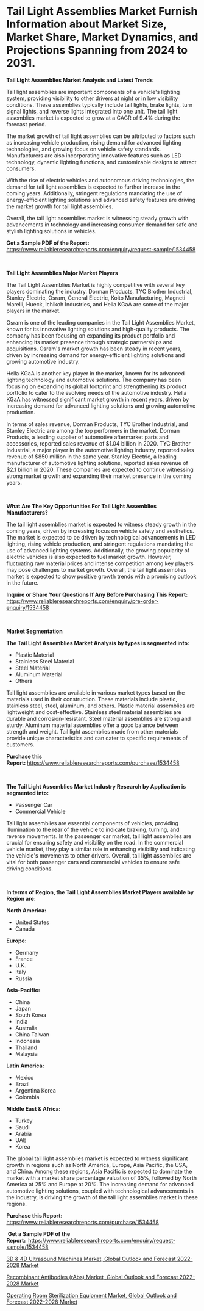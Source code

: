 <p><h1>Tail Light Assemblies Market Furnish Information about Market Size, Market Share, Market Dynamics, and Projections Spanning from 2024 to 2031.</h1></p><p><strong>Tail Light Assemblies Market Analysis and Latest Trends</strong></p>
<p><p>Tail light assemblies are important components of a vehicle's lighting system, providing visibility to other drivers at night or in low visibility conditions. These assemblies typically include tail lights, brake lights, turn signal lights, and reverse lights integrated into one unit. The tail light assemblies market is expected to grow at a CAGR of 9.4% during the forecast period.</p><p>The market growth of tail light assemblies can be attributed to factors such as increasing vehicle production, rising demand for advanced lighting technologies, and growing focus on vehicle safety standards. Manufacturers are also incorporating innovative features such as LED technology, dynamic lighting functions, and customizable designs to attract consumers.</p><p>With the rise of electric vehicles and autonomous driving technologies, the demand for tail light assemblies is expected to further increase in the coming years. Additionally, stringent regulations mandating the use of energy-efficient lighting solutions and advanced safety features are driving the market growth for tail light assemblies.</p><p>Overall, the tail light assemblies market is witnessing steady growth with advancements in technology and increasing consumer demand for safe and stylish lighting solutions in vehicles.</p></p>
<p><strong>Get a Sample PDF of the Report:&nbsp;</strong> <a href="https://www.reliableresearchreports.com/enquiry/request-sample/1534458">https://www.reliableresearchreports.com/enquiry/request-sample/1534458</a></p>
<p>&nbsp;</p>
<p><strong>Tail Light Assemblies Major Market Players</strong></p>
<p><p>The Tail Light Assemblies Market is highly competitive with several key players dominating the industry. Dorman Products, TYC Brother Industrial, Stanley Electric, Osram, General Electric, Koito Manufacturing, Magneti Marelli, Hueck, Ichikoh Industries, and Hella KGaA are some of the major players in the market.</p><p>Osram is one of the leading companies in the Tail Light Assemblies Market, known for its innovative lighting solutions and high-quality products. The company has been focusing on expanding its product portfolio and enhancing its market presence through strategic partnerships and acquisitions. Osram's market growth has been steady in recent years, driven by increasing demand for energy-efficient lighting solutions and growing automotive industry.</p><p>Hella KGaA is another key player in the market, known for its advanced lighting technology and automotive solutions. The company has been focusing on expanding its global footprint and strengthening its product portfolio to cater to the evolving needs of the automotive industry. Hella KGaA has witnessed significant market growth in recent years, driven by increasing demand for advanced lighting solutions and growing automotive production.</p><p>In terms of sales revenue, Dorman Products, TYC Brother Industrial, and Stanley Electric are among the top performers in the market. Dorman Products, a leading supplier of automotive aftermarket parts and accessories, reported sales revenue of $1.04 billion in 2020. TYC Brother Industrial, a major player in the automotive lighting industry, reported sales revenue of $850 million in the same year. Stanley Electric, a leading manufacturer of automotive lighting solutions, reported sales revenue of $2.1 billion in 2020. These companies are expected to continue witnessing strong market growth and expanding their market presence in the coming years.</p></p>
<p>&nbsp;</p>
<p><strong>What Are The Key Opportunities For Tail Light Assemblies Manufacturers?</strong></p>
<p><p>The tail light assemblies market is expected to witness steady growth in the coming years, driven by increasing focus on vehicle safety and aesthetics. The market is expected to be driven by technological advancements in LED lighting, rising vehicle production, and stringent regulations mandating the use of advanced lighting systems. Additionally, the growing popularity of electric vehicles is also expected to fuel market growth. However, fluctuating raw material prices and intense competition among key players may pose challenges to market growth. Overall, the tail light assemblies market is expected to show positive growth trends with a promising outlook in the future.</p></p>
<p><strong>Inquire or Share Your Questions If Any Before Purchasing This Report:</strong> <a href="https://www.reliableresearchreports.com/enquiry/pre-order-enquiry/1534458">https://www.reliableresearchreports.com/enquiry/pre-order-enquiry/1534458</a></p>
<p>&nbsp;</p>
<p><strong>Market Segmentation</strong></p>
<p><strong>The Tail Light Assemblies Market Analysis by types is segmented into:</strong></p>
<p><ul><li>Plastic Material</li><li>Stainless Steel Material</li><li>Steel Material</li><li>Aluminum Material</li><li>Others</li></ul></p>
<p><p>Tail light assemblies are available in various market types based on the materials used in their construction. These materials include plastic, stainless steel, steel, aluminum, and others. Plastic material assemblies are lightweight and cost-effective. Stainless steel material assemblies are durable and corrosion-resistant. Steel material assemblies are strong and sturdy. Aluminum material assemblies offer a good balance between strength and weight. Tail light assemblies made from other materials provide unique characteristics and can cater to specific requirements of customers.</p></p>
<p><strong>Purchase this Report:&nbsp;</strong><a href="https://www.reliableresearchreports.com/purchase/1534458">https://www.reliableresearchreports.com/purchase/1534458</a></p>
<p>&nbsp;</p>
<p><strong>The Tail Light Assemblies Market Industry Research by Application is segmented into:</strong></p>
<p><ul><li>Passenger Car</li><li>Commercial Vehicle</li></ul></p>
<p><p>Tail light assemblies are essential components of vehicles, providing illumination to the rear of the vehicle to indicate braking, turning, and reverse movements. In the passenger car market, tail light assemblies are crucial for ensuring safety and visibility on the road. In the commercial vehicle market, they play a similar role in enhancing visibility and indicating the vehicle's movements to other drivers. Overall, tail light assemblies are vital for both passenger cars and commercial vehicles to ensure safe driving conditions.</p></p>
<p>&nbsp;</p>
<p><strong>In terms of Region, the Tail Light Assemblies Market Players available by Region are:</strong></p>
<p>
    <p> <strong> North America: </strong>
        <ul>
            <li>United States</li>
            <li>Canada</li>
        </ul>
        </p> 
    <p> <strong> Europe: </strong>
        <ul>
            <li>Germany</li>
            <li>France</li>
            <li>U.K.</li>
            <li>Italy</li>
            <li>Russia</li>
        </ul>
        </p> 
    <p> <strong> Asia-Pacific: </strong>
        <ul>
            <li>China</li>
            <li>Japan</li>
            <li>South Korea</li>
            <li>India</li>
            <li>Australia</li>
            <li>China Taiwan</li>
            <li>Indonesia</li>
            <li>Thailand</li>
            <li>Malaysia</li>
        </ul>
        </p> 
    <p> <strong> Latin America: </strong>
        <ul>
            <li>Mexico</li>
            <li>Brazil</li>
            <li>Argentina Korea</li>
            <li>Colombia</li>
        </ul>
        </p> 
    <p> <strong> Middle East & Africa: </strong>
        <ul>
            <li>Turkey</li>
            <li>Saudi</li>
            <li>Arabia</li>
            <li>UAE</li>
            <li>Korea</li>
        </ul>
    </p>
    </p>
<p><p>The global tail light assemblies market is expected to witness significant growth in regions such as North America, Europe, Asia Pacific, the USA, and China. Among these regions, Asia Pacific is expected to dominate the market with a market share percentage valuation of 35%, followed by North America at 25% and Europe at 20%. The increasing demand for advanced automotive lighting solutions, coupled with technological advancements in the industry, is driving the growth of the tail light assemblies market in these regions.</p></p>
<p><strong>Purchase this Report: </strong><a href="https://www.reliableresearchreports.com/purchase/1534458">https://www.reliableresearchreports.com/purchase/1534458</a></p>
<p>&nbsp;<strong>Get a Sample PDF of the Report:&nbsp;&nbsp;</strong><a href="https://www.reliableresearchreports.com/enquiry/request-sample/1534458">https://www.reliableresearchreports.com/enquiry/request-sample/1534458</a></p>
<p><strong></strong></p>
<p><p><a href="https://view.publitas.com/reportprime-1/3d-4d-ultrasound-machines-market-global-outlook-and-forecast-2022-2028-market-research-report-provides-thorough-industry-overview-which-offers-an-in-depth-analysis-of-product-trends-and-new-market-divisions/">3D & 4D Ultrasound Machines Market, Global Outlook and Forecast 2022-2028 Market</a></p><p><a href="https://view.publitas.com/reportprime-1/recombinant-antibodies-rabs-market-global-outlook-and-forecast-2022-2028-market-size-share-trends-analysis-report-by-application-regional-outlook-competitive-strategies-and-segment-forecasts-2023-2030/">Recombinant Antibodies (rAbs) Market, Global Outlook and Forecast 2022-2028 Market</a></p><p><a href="https://view.publitas.com/reportprime-1/operating-room-sterilization-equipment-market-global-outlook-and-forecast-2022-2028-market-size-growth-and-forecast-from-2023-2030/">Operating Room Sterilization Equipment Market, Global Outlook and Forecast 2022-2028 Market</a></p></p>